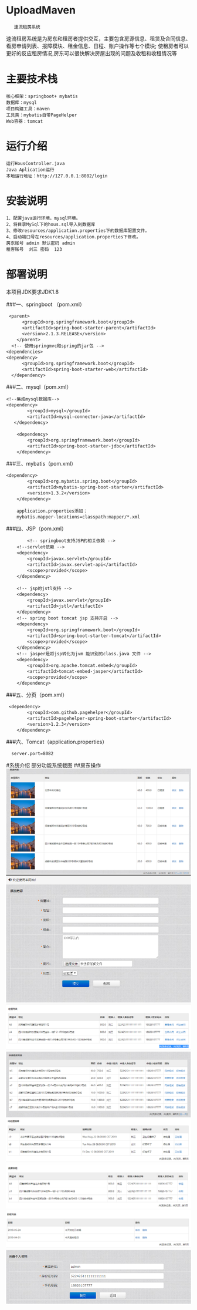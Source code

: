 # UploadMaven
       速流租房系统
速流租房系统是为房东和租房者提供交互，主要包含房源信息、租赁及合同信息、看房申请列表、报障模块、租金信息、日程、账户操作等七个模块;
使租房者可以更好的反应租房情况,房东可以很快解决房屋出现的问题及收租和收租情况等

# 主要技术栈
	核心框架：springboot+ mybatis
	数据库：mysql
	项目构建工具：maven
    工具类：mybatis自带PageHelper
    Web容器：tomcat
# 运行介绍
	运行HousController.java 
	Java Aplication运行
	本地运行地址：http://127.0.0.1:8082/login
# 安装说明
	1、配置java运行环境，mysql环境。
	2、将目录MySql下的hous.sql导入到数据库
	3、修改resources/application.properties下的数据库配置文件。
	4、启动端口号在resources/application.properties下修改。
	房东账号 admin 默认密码 admin
	租客账号  刘三 密码  123
# 部署说明
本项目JDK要求JDK1.8


###一、springboot （pom.xml）

     <parent>
		  <groupId>org.springframework.boot</groupId>
		  <artifactId>spring-boot-starter-parent</artifactId>
		  <version>2.1.3.RELEASE</version>
    	</parent>
	  <!-- 使用springmvc和spring的jar包 -->
    <dependencies>
    <dependency>
          <groupId>org.springframework.boot</groupId>
          <artifactId>spring-boot-starter-web</artifactId>
      </dependency>
  
###二、mysql（pom.xml）

	<!--集成mysql数据库-->
	<dependency>
            <groupId>mysql</groupId>
            <artifactId>mysql-connector-java</artifactId>
       </dependency>
       
        <dependency>
            <groupId>org.springframework.boot</groupId>
            <artifactId>spring-boot-starter-jdbc</artifactId>
        </dependency>
###三、mybatis（pom.xml）

	<dependency>
		    <groupId>org.mybatis.spring.boot</groupId>
		    <artifactId>mybatis-spring-boot-starter</artifactId>
		    <version>1.3.2</version>
		</dependency>
		
		application.properties添加：
		mybatis.mapper-locations=classpath:mapper/*.xml
###四、JSP（pom.xml）

	        <!-- springboot支持JSP的相关依赖 -->
		<!--servlet依赖 -->
		<dependency>
			<groupId>javax.servlet</groupId>
			<artifactId>javax.servlet-api</artifactId>
			<scope>provided</scope>
		</dependency>
 
		<!-- jsp的jstl支持 -->
		<dependency>
			<groupId>javax.servlet</groupId>
			<artifactId>jstl</artifactId>
		</dependency>
		<!-- spring boot tomcat jsp 支持开启 -->
		<dependency>
			<groupId>org.springframework.boot</groupId>
			<artifactId>spring-boot-starter-tomcat</artifactId>
			<scope>provided</scope>
		</dependency>
		<!-- jasper是将jsp转化为jvm 能识别的class.java 文件 -->
		<dependency>
			<groupId>org.apache.tomcat.embed</groupId>
			<artifactId>tomcat-embed-jasper</artifactId>
			<scope>provided</scope>
		</dependency>
    
###五、分页（pom.xml）
	  
	 <dependency>
		    <groupId>com.github.pagehelper</groupId>
		    <artifactId>pagehelper-spring-boot-starter</artifactId>
		    <version>1.2.3</version>
		</dependency>
    
###六、Tomcat（application.properties）

      server.port=8082
	
#系统介绍
部分功能系统截图
##房东操作
    ![image](https://github.com/1967718419/MavenHouse/blob/master/images/1.png)
    ![image](https://github.com/1967718419/MavenHouse/blob/master/images/2.png)
    ![image](https://github.com/1967718419/MavenHouse/blob/master/images/3.png)
    ![image](https://github.com/1967718419/MavenHouse/blob/master/images/4.png)
    ![image](https://github.com/1967718419/MavenHouse/blob/master/images/5.png)
    ![image](https://github.com/1967718419/MavenHouse/blob/master/images/6.png)
    ![image](https://github.com/1967718419/MavenHouse/blob/master/images/7.png)
    ![image](https://github.com/1967718419/MavenHouse/blob/master/images/8.png)
